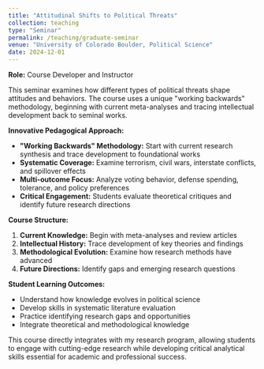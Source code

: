 ```yaml
---
title: "Attitudinal Shifts to Political Threats"
collection: teaching
type: "Seminar"
permalink: /teaching/graduate-seminar
venue: "University of Colorado Boulder, Political Science"
date: 2024-12-01
---
```


**Role:** Course Developer and Instructor

This seminar examines how different types of political threats shape attitudes and behaviors. The course uses a unique "working backwards" methodology, beginning with current meta-analyses and tracing intellectual development back to seminal works.

**Innovative Pedagogical Approach:**
* **"Working Backwards" Methodology:** Start with current research synthesis and trace development to foundational works
* **Systematic Coverage:** Examine terrorism, civil wars, interstate conflicts, and spillover effects
* **Multi-outcome Focus:** Analyze voting behavior, defense spending, tolerance, and policy preferences
* **Critical Engagement:** Students evaluate theoretical critiques and identify future research directions

**Course Structure:**
1. **Current Knowledge:** Begin with meta-analyses and review articles
2. **Intellectual History:** Trace development of key theories and findings
3. **Methodological Evolution:** Examine how research methods have advanced
4. **Future Directions:** Identify gaps and emerging research questions

**Student Learning Outcomes:**
* Understand how knowledge evolves in political science
* Develop skills in systematic literature evaluation
* Practice identifying research gaps and opportunities
* Integrate theoretical and methodological knowledge

This course directly integrates with my research program, allowing students to engage with cutting-edge research while developing critical analytical skills essential for academic and professional success.
